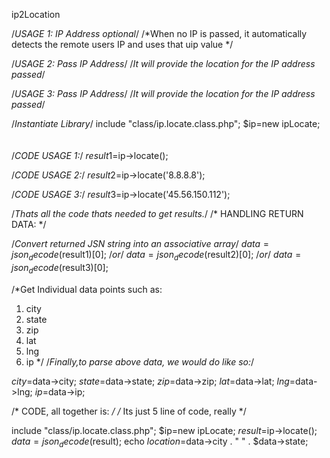 ip2Location

/*USAGE 1: IP Address optional*/
/*When no IP is passed, it automatically detects the remote users IP and uses that uip value */

/*USAGE 2: Pass IP Address*/
/*It will provide the location for the IP address passed*/

/*USAGE 3: Pass IP Address*/
/*It will provide the location for the IP address passed*/

/*Instantiate Library*/
  include "class/ip.locate.class.php";
	$ip=new ipLocate;
<br><br><br>
/*CODE USAGE 1:*/
	$result1=$ip->locate();

/*CODE USAGE 2:*/
  $result2=$ip->locate('8.8.8.8');

/*CODE USAGE 3:*/
  $result3=$ip->locate('45.56.150.112');

/*Thats all the code thats needed to get results.*/
/* HANDLING RETURN DATA: */

/*Convert returned JSN string into an associative array*/
$data=json_decode($result1)[0];
/*or*/
$data=json_decode($result2)[0];
/*or*/
$data=json_decode($result3)[0];

/*Get Individual data points such as:
1. city
2. state
3. zip
4. lat
5. lng
6. ip
*/
/*Finally,to parse above data, we would do like so:*/

$city=$data->city;
$state=$data->state;
$zip=$data->zip;
$lat=$data->lat;
$lng=$data->lng;
$ip=$data->ip;

/* CODE, all together is: */
/* Its just 5 line of code, really */

  include "class/ip.locate.class.php";
	$ip=new ipLocate;
	$result=$ip->locate();
  $data=json_decode($result);
  echo $location=$data->city . " " . $data->state;
  
